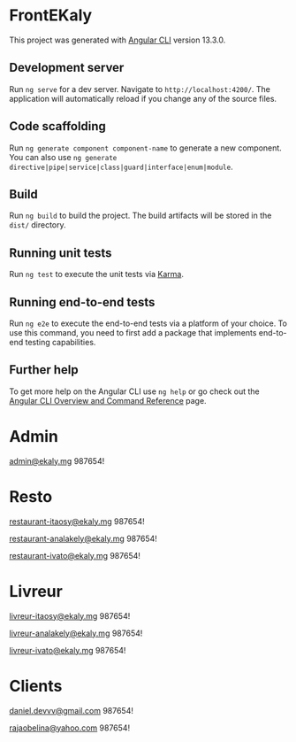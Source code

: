 # FrontEKaly

This project was generated with [Angular CLI](https://github.com/angular/angular-cli) version 13.3.0.

## Development server

Run `ng serve` for a dev server. Navigate to `http://localhost:4200/`. The application will automatically reload if you change any of the source files.

## Code scaffolding

Run `ng generate component component-name` to generate a new component. You can also use `ng generate directive|pipe|service|class|guard|interface|enum|module`.

## Build

Run `ng build` to build the project. The build artifacts will be stored in the `dist/` directory.

## Running unit tests

Run `ng test` to execute the unit tests via [Karma](https://karma-runner.github.io).

## Running end-to-end tests

Run `ng e2e` to execute the end-to-end tests via a platform of your choice. To use this command, you need to first add a package that implements end-to-end testing capabilities.

## Further help

To get more help on the Angular CLI use `ng help` or go check out the [Angular CLI Overview and Command Reference](https://angular.io/cli) page.


# Admin
admin@ekaly.mg
987654!

# Resto
restaurant-itaosy@ekaly.mg
987654!

restaurant-analakely@ekaly.mg
987654!

restaurant-ivato@ekaly.mg
987654!

# Livreur
livreur-itaosy@ekaly.mg
987654!

livreur-analakely@ekaly.mg
987654!

livreur-ivato@ekaly.mg
987654!

# Clients
daniel.devvv@gmail.com
987654!

rajaobelina@yahoo.com
987654!
